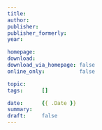```yaml
---
title:              
author:             
publisher:          
publisher_formerly: 
year:               

homepage:              
download:              
download_via_homepage: false
online_only:           false

topic:     
tags:      []

date:      {{ .Date }}
summary:   
draft:     false
---
```



<!-- add a short description here -->

